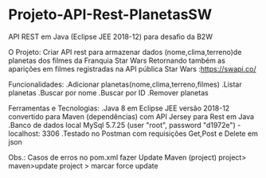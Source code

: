 # Projeto-API-Rest-PlanetasSW
API REST em Java (Eclipse JEE 2018-12) para desafio da B2W

O Projeto: Criar API rest para armazenar dados (nome,clima,terreno)de planetas dos filmes da Franquia Star Wars Retornando também as aparições em filmes registradas na API pública Star Wars :https://swapi.co/

Funcionalidades:
.Adicionar planetas(nome,clima,terreno,filmes)
.Listar planetas
.Buscar por nome
.Buscar por ID 
.Remover planetas

Ferramentas e Tecnologias:
.Java 8 em Eclipse JEE versão 2018-12 
convertido para Maven (dependências) com API Jersey para Rest em Java
.Banco de dados local MySql 5.7.25 (user "root", password "d1972e") - localhost: 3306 
.Testado no Postman com requisições Get,Post e Delete em json 

Obs.:
Casos de erros no pom.xml fazer Update Maven (project)
project> maven>update project > marcar force update
